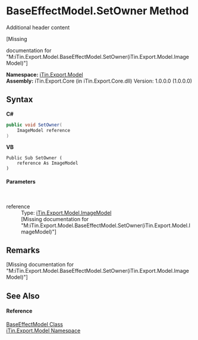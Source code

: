 # BaseEffectModel.SetOwner Method 
Additional header content 

\[Missing <summary> documentation for "M:iTin.Export.Model.BaseEffectModel.SetOwner(iTin.Export.Model.ImageModel)"\]

**Namespace:**&nbsp;<a href="ef57ffcc-e95e-b212-5a46-9aa6f5a3511f">iTin.Export.Model</a><br />**Assembly:**&nbsp;iTin.Export.Core (in iTin.Export.Core.dll) Version: 1.0.0.0 (1.0.0.0)

## Syntax

**C#**<br />
``` C#
public void SetOwner(
	ImageModel reference
)
```

**VB**<br />
``` VB
Public Sub SetOwner ( 
	reference As ImageModel
)
```


#### Parameters
&nbsp;<dl><dt>reference</dt><dd>Type: <a href="137d2f5b-d37d-72be-e7a0-12bcf0b26444">iTin.Export.Model.ImageModel</a><br />\[Missing <param name="reference"/> documentation for "M:iTin.Export.Model.BaseEffectModel.SetOwner(iTin.Export.Model.ImageModel)"\]</dd></dl>

## Remarks
\[Missing <remarks> documentation for "M:iTin.Export.Model.BaseEffectModel.SetOwner(iTin.Export.Model.ImageModel)"\]

## See Also


#### Reference
<a href="2b4f9e9a-8ad4-0734-6dc5-ca8a7e80c48e">BaseEffectModel Class</a><br /><a href="ef57ffcc-e95e-b212-5a46-9aa6f5a3511f">iTin.Export.Model Namespace</a><br />